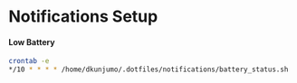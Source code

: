# Notifications Setup

#### Low Battery
```bash
crontab -e
*/10 * * * * /home/dkunjumo/.dotfiles/notifications/battery_status.sh
```

